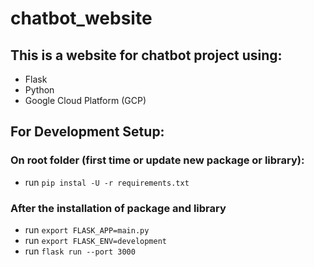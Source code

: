 # chatbot_website
## This is a website for chatbot project using:
- Flask
- Python
- Google Cloud Platform (GCP)

## For Development Setup:
### On root folder (first time or update new package or library):
- run ```pip instal -U -r requirements.txt```

### After the installation of package and library
- run ```export FLASK_APP=main.py```
- run ```export FLASK_ENV=development```
- run ```flask run --port 3000```
